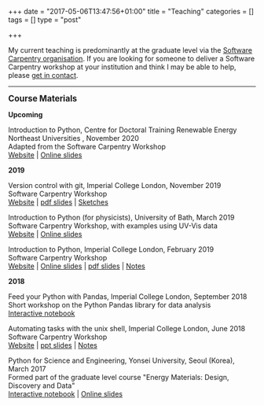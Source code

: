 +++
date = "2017-05-06T13:47:56+01:00"
title = "Teaching"
categories = []
tags = []
type = "post"

+++

My current teaching is predominantly at the graduate level via the [Software Carpentry organisation](https://carpentries.org/). If you are looking for someone to deliver a Software Carpentry workshop at your institution and think I may be able to help, please [get in contact](mailto:l.whalley@northumbria.ac.uk).

-----

<big> <b>Course Materials </b></big> </br>

<b>Upcoming</b>

Introduction to Python, Centre for Doctoral Training Renewable Energy Northeast Universities , November 2020</br>
Adapted from the Software Carpentry Workshop </br>
[Website](https://lucydot.github.io/python_novice/) | [Online slides](https://lucydot.github.io/slides/Python_2011)

<b>2019</b>

Version control with git, Imperial College London, November 2019</br>
Software Carpentry Workshop </br>
[Website](https://kmichali.github.io/2019-11-14-Imperial/) | [pdf slides](https://lucydot.github.io/slides/1911_git/SWC_git_1911.pdf) | [Sketches](https://lucydot.github.io/slides/1911_git/A-board-sketches.jpg)

Introduction to Python (for physicists), University of Bath, March 2019 </br>
Software Carpentry Workshop, with examples using UV-Vis data </br>
[Website](https://lucydot.github.io/python_novice/) | [Online slides](https://lucydot.github.io/slides/Python_0319) </br>

Introduction to Python, Imperial College London, February 2019 </br>
Software Carpentry Workshop </br>
[Website](https://imperialcollegelondon.github.io/python-novice-mix/) | [Online slides](https://lucydot.github.io/slides/Python_0219) | [pdf slides](https://lucydot.github.io/slides/Python_0219/Python_0219.pdf) | [Notes](https://github.com/lucydot/slides/raw/gh-pages/Python_0219/Python_0219_notes.pdf)

<b>2018</b>

Feed your Python with Pandas, Imperial College London, September 2018</br>
Short workshop on the Python Pandas library for data analysis </br>
[Interactive notebook](https://github.com/lucydot/feed-your-python)

Automating tasks with the unix shell, Imperial College London, June 2018 </br>
Software Carpentry Workshop </br>
[Website](https://swcarpentry.github.io/shell-novice/) | [ppt slides](../teaching/Unix_clean.pptx) | [Notes](../teaching/LW_unix_teaching_plan.pdf)

Python for Science and Engineering, Yonsei University, Seoul (Korea), March 2017 </br>
Formed part of the graduate level course "Energy Materials: Design, Discovery and Data" </br>
[Interactive notebook](https://github.com/lucydot/python_notebook/blob/master/notebook.ipynb) | [Online slides](https://speakerdeck.com/lucydot/python-for-science-and-engineering)







